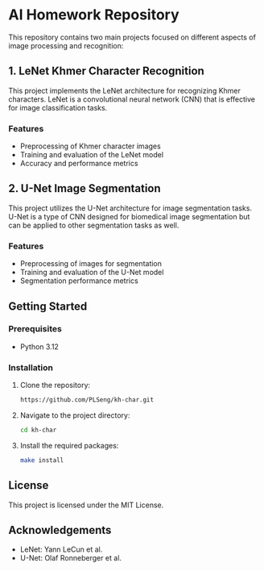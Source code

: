# AI Homework Repository

This repository contains two main projects focused on different aspects of image processing and recognition:

## 1. LeNet Khmer Character Recognition

This project implements the LeNet architecture for recognizing Khmer characters. LeNet is a convolutional neural network (CNN) that is effective for image classification tasks.

### Features
- Preprocessing of Khmer character images
- Training and evaluation of the LeNet model
- Accuracy and performance metrics

## 2. U-Net Image Segmentation

This project utilizes the U-Net architecture for image segmentation tasks. U-Net is a type of CNN designed for biomedical image segmentation but can be applied to other segmentation tasks as well.

### Features
- Preprocessing of images for segmentation
- Training and evaluation of the U-Net model
- Segmentation performance metrics

## Getting Started

### Prerequisites
- Python 3.12

### Installation
1. Clone the repository:
    ```bash
    https://github.com/PLSeng/kh-char.git
    ```
2. Navigate to the project directory:
    ```bash
    cd kh-char
    ```
3. Install the required packages:
    ```bash
    make install
    ```

## License
This project is licensed under the MIT License.

## Acknowledgements
- LeNet: Yann LeCun et al.
- U-Net: Olaf Ronneberger et al.
